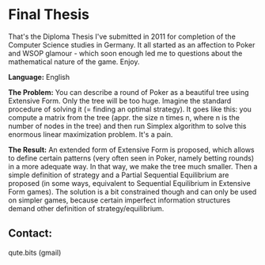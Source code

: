 Final Thesis
===

That's the Diploma Thesis I've submitted in 2011 for completion of the Computer Science studies in Germany. It all started as an affection to Poker and WSOP glamour - which soon enough led me to questions about the mathematical nature of the game. Enjoy.

**Language:** English

**The Problem:** You can describe a round of Poker as a beautiful tree using Extensive Form. Only the tree will be too huge. Imagine the standard procedure of solving it (= finding an optimal strategy). It goes like this: you compute a matrix from the tree (appr. the size n times n, where n is the number of nodes in the tree) and then run Simplex algorithm to solve this enormous linear maximization problem. It's a pain.

**The Result:** An extended form of Extensive Form is proposed, which allows to define certain patterns (very often seen in Poker, namely betting rounds) in a more adequate way. In that way, we make the tree much smaller. Then a simple definition of strategy and a Partial Sequential Equilibrium are proposed (in some ways, equivalent to Sequential Equilibrium in Extensive Form games). The solution is a bit constrained though and can only be used on simpler games, because certain imperfect information structures demand other definition of strategy/equilibrium.

## Contact:
qute.bits (gmail)
